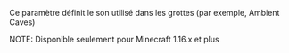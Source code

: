 Ce paramètre définit le son utilisé dans les grottes (par exemple, Ambient Caves)

NOTE: Disponible seulement pour Minecraft 1.16.x et plus